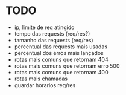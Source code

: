 # TODO

- ip, limite de req atingido
- tempo das requests (req/res?)
- tamanho das requests (req/res)
- percentual das requests mais usadas
- percentual dos erros mais lançados
- rotas mais comuns que retornam 404
- rotas mais comuns que retornam erro 500
- rotas mais comuns que retornam 400
- rotas mais chamadas
- guardar horarios req/res
